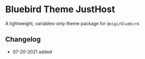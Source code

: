 # Bluebird Theme JustHost

A lightweight, variables-only theme package for `@eigi/bluebird`.

## Changelog

- 07-20-2021 added

